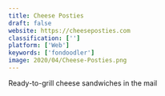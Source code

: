 ```yaml
---
title: Cheese Posties
draft: false 
website: https://cheeseposties.com
classification: ['']
platform: ['Web']
keywords: ['fondoodler']
image: 2020/04/Cheese-Posties.png
---
```

Ready-to-grill cheese sandwiches in the mail